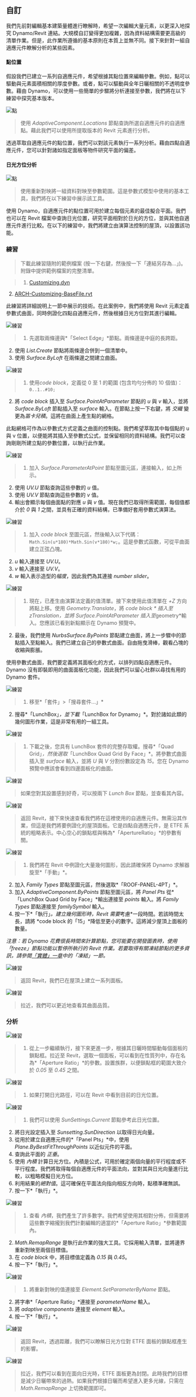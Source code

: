 

## 自訂

我們先前對編輯基本建築量體進行瞭解時，希望一次編輯大量元素，以更深入地探究 Dynamo/Revit 連結。大規模自訂變得更加複雜，因為資料結構需要更高級的清單作業。但是，此作業所遵循的基本原則在本質上並無不同。接下來針對一組自適應元件瞭解分析的某些因素。

#### 點位置

假設我們已建立一系列自適應元件，希望根據其點位置來編輯參數。例如，點可以驅動與元素面積相關的厚度參數。或者，點可以驅動與全年日曬相關的不透明度參數。藉由 Dynamo，可以使用一些簡單的步驟將分析連接至參數，我們將在以下練習中探究基本版本。

![點](images/8-5/points.jpg)

> 使用 *AdaptiveComponent.Locations* 節點查詢所選自適應元件的自適應點。藉此我們可以使用所提取版本的 Revit 元素進行分析。

透過萃取自適應元件的點位置，我們可以對該元素執行一系列分析。藉由四點自適應元件，您可以針對諸如指定面板等物件研究平面的偏差。

#### 日光方位分析

![點](images/8-5/points.jpg)

> 使用重新對映將一組資料對映至參數範圍。這是參數式模型中使用的基本工具，我們將在以下練習中展示該工具。

使用 Dynamo，自適應元件的點位置可用於建立每個元素的最佳擬合平面。我們也可以在 Revit 檔案中查詢日光位置，研究平面相對於日光的方位，並與其他自適應元件進行比較。在以下的練習中，我們將建立由演算法控制的屋頂，以設置該功能。

### 練習

> 下載此練習隨附的範例檔案 (按一下右鍵，然後按一下「連結另存為...」)。附錄中提供範例檔案的完整清單。

> 1. [Customizing.dyn](datasets/8-5/Customizing.dyn)
2. [ARCH-Customizing-BaseFile.rvt](datasets/8-5/ARCH-Customizing-BaseFile.rvt)

此練習將詳細說明上一節中展示的技術。在此案例中，我們將使用 Revit 元素定義參數式曲面，同時例證化四點自適應元件，然後根據日光方位對其進行編輯。

![練習](images/8-5/Exercise/00.jpg)

> 1. 先選取兩條邊與*「Select Edge」*節點。兩條邊是中庭的長跨距。
2. 使用 *List.Create* 節點將兩條邊合併到一個清單中。
3. 使用 *Surface.ByLoft* 在兩條邊之間建立曲面。

![練習](images/8-5/Exercise/01.jpg)

> 1. 使用*code block*，定義從 0 至 1 的範圍 (包含均勻分佈的 10 個值)：```0..1..#10;```
2. 將 *code block* 插入至 *Surface.PointAtParameter* 節點的 *u* 與 *v* 輸入，並將 *Surface.ByLoft* 節點插入至 *surface* 輸入。在節點上按一下右鍵，將 *交織* 變更為*笛卡兒積*。這將在曲面上產生點的網格。

此點網格可作為以參數式方式定義之曲面的控制點。我們希望萃取其中每個點的 u 與 v 位置，以便能將其插入至參數式公式，並保留相同的資料結構。我們可以查詢剛剛所建立點的參數位置，以執行此作業。

![練習](images/8-5/Exercise/02.jpg)

> 1. 加入 *Surface.ParameterAtPoint* 節點至圖元區，連接輸入，如上所示。
2. 使用 *UV.U* 節點查詢這些參數的 *u* 值。
3. 使用 *UV.V* 節點查詢這些參數的 *v* 值。
4. 輸出會顯示每個曲面點的對應 *u* 與 *v* 值。現在我們已取得所需範圍，每個值都介於 *0* 與 *1* 之間，並具有正確的資料結構，已準備好套用參數式演算法。

![練習](images/8-5/Exercise/03.jpg)

> 1. 加入 *code block* 至圖元區，然後輸入以下代碼：```Math.Sin(u*180)*Math.Sin(v*180)*w;```。這是參數式函數，可從平曲面建立正弦凸塊。
2. *u* 輸入連接至 *UV.U*。
3. *v* 輸入連接至 *UV.V*。
4. *w* 輸入表示造型的*幅度*，因此我們為其連接 *number slider*。

![練習](images/8-5/Exercise/04.jpg)

> 1. 現在，已產生由演算法定義的值清單。接下來使用此值清單在 *+Z* 方向將點上移。使用 *Geometry.Translate*，將 *code block * 插入至 *zTranslation*，並將 *Surface.PointAtParameter* 插入至*geometry*輸入。您應該已看到新點顯示在 Dynamo 預覽中。
2. 最後，我們使用 *NurbsSurface.ByPoints* 節點建立曲面，將上一步驟中的節點插入至點輸入。我們已建立自己的參數式曲面。自由拖曳滑棒，觀看凸塊的收縮與膨脹。

使用參數式曲面，我們要定義將其面板化的方式，以排列四點自適應元件。Dynamo 沒有即裝即用的曲面面板化功能，因此我們可以留心社群以尋找有用的 Dynamo 套件。

![練習](images/8-5/Exercise/05a.jpg)

> 1. 移至*「套件」>「搜尋套件...」*
2. 搜尋*「LunchBox」*，並下載*「LunchBox for Dynamo」*。對於諸如此類的幾何圖形作業，這是非常有用的一組工具。

![練習](images/8-5/Exercise/07.jpg)

> 1. 下載之後，您具有 LunchBox 套件的完整存取權。搜尋*「Quad Grid」*，然後選取*「LunchBox Quad Grid By Face」*。將參數式曲面插入至 *surface* 輸入，並將 *U* 與 *V* 分割份數設定為 *15*。您在 Dynamo 預覽中應該會看到四邊面板化的曲面。

![練習](images/8-5/Exercise/customNode.jpg)

> 如果您對其設置感到好奇，可以按兩下 *Lunch Box* 節點，並查看其內容。

![練習](images/8-5/Exercise/08.jpg)

> 返回 Revit，接下來快速查看我們將在這裡使用的自適應元件。無需沿其作業，但這是我們將要例證化的屋頂面板。它是四點自適應元件，是 ETFE 系統的粗略表示。中心空心的鎖點框與稱為*「ApertureRatio」*的參數有關。

![練習](images/8-5/Exercise/09.jpg)

> 1. 我們將在 Revit 中例證化大量幾何圖形，因此請確保將 Dynamo 求解器旋至*「手動」*。
2. 加入 *Family Types* 節點至圖元區，然後選取*「ROOF-PANEL-4PT」*。
3. 加入 *AdaptiveComponent.ByPoints* 節點至圖元區，將 *Panel Pts* 從*「LunchBox Quad Grid by Face」*輸出連接至 *points* 輸入。將 *Family Types* 節點連接至 *familySymbol* 輸入。
4. 按一下*「執行」*。建立幾何圖形時，Revit 需要*考慮*一段時間。若該時間太長，請將 *code block 的「15」*降低至更小的數字。這將減少屋頂上面板的數量。

*注意：若 Dynamo 花費很長時間來計算節點，您可能要在開發圖表時，使用「freeze」節點功能以暫停所執行的 Revit 作業。若要取得有關凍結節點的更多資訊，請參閱[「實體」一章](../05_Geometry-for-Computational-Design/5-6_solids.md#freezing)中的「凍結」一節。*

![練習](images/8-5/Exercise/31.jpg)

> 返回 Revit，我們已在屋頂上建立一系列面板。

![練習](images/8-5/Exercise/30.jpg)

> 拉近，我們可以更近地查看其曲面品質。

### 分析

![練習](images/8-5/Exercise/16.jpg)

> 1. 從上一步繼續執行，接下來更進一步，根據其日曬時間驅動每個面板的鎖點框。拉近至 Revit，選取一個面板，可以看到在性質列中，存在名為*「Aperture Ratio」*的參數。設置族群，以便鎖點框的範圍大致介於 *0.05* 至 *0.45* 之間。

![練習](images/8-5/Exercise/17.jpg)

> 1. 如果打開日光路徑，可以在 Revit 中看到目前的日光位置。

![練習](images/8-5/Exercise/13.jpg)

> 1. 我們可以使用 *SunSettings.Current* 節點參考此日光位置。
2. 將日光設定插入至 *Sunsetting.SunDirection* 以取得日光向量。
3. 從用於建立自適應元件的*「Panel Pts」*中，使用 *Plane.ByBestFitThroughPoints* 以近似元件的平面。
4. 查詢此平面的 *正垂*。
5. 使用 *內積* 計算日光方位。內積是公式，可用於確定兩個向量的平行程度或不平行程度。我們將取得每個自適應元件的平面法向，並對其與日光向量進行比較，以粗略模擬日光方位。
6. 利用結果的*絕對值*。這可確保在平面法向指向相反方向時，點積準確無誤。
7. 按一下*「執行」*。

![練習](images/8-5/Exercise/14.jpg)

> 1. 查看 *內積*，我們產生了許多數字。我們希望使用其相對分佈，但需要將這些數字縮攏到我們計劃編輯的適當的*「Aperture Ratio」*參數範圍內。
2. *Math.RemapRange* 是執行此作業的強大工具。它採用輸入清單，並將邊界重新對映至兩個目標值。
3. 在 *code block* 中，將目標值定義為 *0.15* 與 *0.45*。
4. 按一下*「執行」*。

![練習](images/8-5/Exercise/33.jpg)

> 1. 將重新對映的值連接至 *Element.SetParameterByName* 節點。
2. 將字串*「Aperture Ratio」*連接至 *parameterName* 輸入。
3. 將 *adaptive components* 連接至 *element* 輸入。
4. 按一下*「執行」*。

![練習](images/8-5/Exercise/21.jpg)

> 返回 Revit，透過距離，我們可以瞭解日光方位對 ETFE 面板的鎖點框產生的影響。

![練習](images/8-5/Exercise/32.jpg)

> 拉近，我們可以看到在面向日光時，ETFE 面板更為封閉。此時我們的目標是減少日曬帶來的過熱。如果我們根據日曬而希望進入更多光線，只需在 *Math.RemapRange* 上切換範圍即可。

